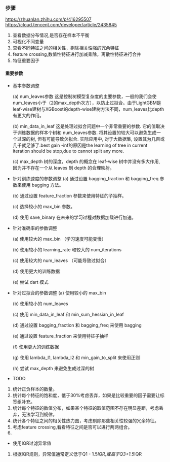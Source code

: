 ### 步骤
https://zhuanlan.zhihu.com/p/416295507
https://cloud.tencent.com/developer/article/2435845
1. 查看数据分布情况,是否存在样本不平衡
2. 可视化不同变量
3. 查看不同特征之间的相关性，剔除相关性强的冗余特征
4. feature crossing,数值性特征进行加减乘除，离散性特征进行合并
5. 特征重要因子


#### 重要参数

- 基本参数调整

    (a) num_leaves参数 这是控制树模型复杂度的主要参数，一般的我们会使num_leaves小于（2的max_depth次方），以防止过拟合。由于LightGBM是leaf-wise建树与XGBoost的depth-wise建树方法不同，num_leaves比depth有更大的作用。

    (b) min_data_in_leaf 这是处理过拟合问题中一个非常重要的参数. 它的值取决于训练数据的样本个树和 num_leaves参数. 将其设置的较大可以避免生成一个过深的树, 但有可能导致欠拟合. 实际应用中, 对于大数据集, 设置其为几百或几千就足够了.best gain -inf的原因是the learning of tree in current iteration should be stop,due to cannot split any more.

    (c) max_depth 树的深度，depth 的概念在 leaf-wise 树中并没有多大作用, 因为并不存在一个从 leaves 到 depth 的合理映射。
- 针对训练速度的参数调整
    (a) 通过设置 bagging_fraction 和 bagging_freq 参数来使用 bagging 方法。

    (b) 通过设置 feature_fraction 参数来使用特征的子抽样。

    (c) 选择较小的 max_bin 参数。

    (d) 使用 save_binary 在未来的学习过程对数据加载进行加速。

- 针对准确率的参数调整

    (a) 使用较大的 max_bin （学习速度可能变慢）

    (b) 使用较小的 learning_rate 和较大的 num_iterations

    (c) 使用较大的 num_leaves （可能导致过拟合）

    (d) 使用更大的训练数据

    (e) 尝试 dart 模式

- 针对过拟合的参数调整
    (a) 使用较小的 max_bin

    (b) 使用较小的 num_leaves
    
    (c) 使用 min_data_in_leaf 和 min_sum_hessian_in_leaf

    (d) 通过设置 bagging_fraction 和 bagging_freq 来使用 bagging

    (e) 通过设置 feature_fraction 来使用特征子抽样

    (f) 使用更大的训练数据

    (g) 使用 lambda_l1, lambda_l2 和 min_gain_to_split 来使用正则
    
    (h) 尝试 max_depth 来避免生成过深的树

- TODO
1. 统计正负样本的数量。
2. 统计每个特征的饱和度，低于30%考虑丢弃，如果是比较重要的因子需要让标签组补充。
3. 统计每个特征的数值分布，如果某个特征的取值范围不存在明显差距，考虑丢弃，无法学习到规律。
4. 统计各个特征之间的相关性热力图，考虑剔除那些相关性较强的冗余特征。
5. 考虑feature crossing,看看特征之间是否可以进行两两组合。
6. 

- 使用IQR过滤异常值
1. 根据IQR规则，异常值通常定义低于Q1 - 1.5*IQR,或高于Q3+1.5*IQR

